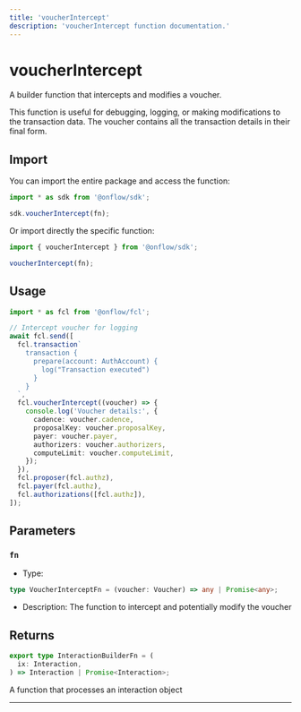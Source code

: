 ```yaml
---
title: 'voucherIntercept'
description: 'voucherIntercept function documentation.'
---
```


<!-- THIS DOCUMENT IS AUTO-GENERATED FROM [onflow/sdk/src/build/cadence/build-voucher-intercept.ts](https://github.com/onflow/fcl-js/tree/master/packages/sdk/src/build/cadence/build-voucher-intercept.ts). DO NOT EDIT MANUALLY -->

# voucherIntercept

A builder function that intercepts and modifies a voucher.

This function is useful for debugging, logging, or making modifications to
the transaction data. The voucher contains all the transaction details in their final form.

## Import

You can import the entire package and access the function:

```typescript
import * as sdk from '@onflow/sdk';

sdk.voucherIntercept(fn);
```

Or import directly the specific function:

```typescript
import { voucherIntercept } from '@onflow/sdk';

voucherIntercept(fn);
```

## Usage

```typescript
import * as fcl from '@onflow/fcl';

// Intercept voucher for logging
await fcl.send([
  fcl.transaction`
    transaction {
      prepare(account: AuthAccount) {
        log("Transaction executed")
      }
    }
  `,
  fcl.voucherIntercept((voucher) => {
    console.log('Voucher details:', {
      cadence: voucher.cadence,
      proposalKey: voucher.proposalKey,
      payer: voucher.payer,
      authorizers: voucher.authorizers,
      computeLimit: voucher.computeLimit,
    });
  }),
  fcl.proposer(fcl.authz),
  fcl.payer(fcl.authz),
  fcl.authorizations([fcl.authz]),
]);
```

## Parameters

### `fn`

- Type:

```typescript
type VoucherInterceptFn = (voucher: Voucher) => any | Promise<any>;
```

- Description: The function to intercept and potentially modify the voucher

## Returns

```typescript
export type InteractionBuilderFn = (
  ix: Interaction,
) => Interaction | Promise<Interaction>;
```

A function that processes an interaction object

---
